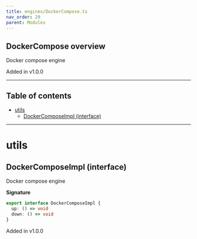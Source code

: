 ```yaml
---
title: engines/DockerCompose.ts
nav_order: 29
parent: Modules
---
```


## DockerCompose overview

Docker compose engine

Added in v1.0.0

---

<h2 class="text-delta">Table of contents</h2>

- [utils](#utils)
  - [DockerComposeImpl (interface)](#dockercomposeimpl-interface)

---

# utils

## DockerComposeImpl (interface)

Docker compose engine

**Signature**

```ts
export interface DockerComposeImpl {
  up: () => void
  down: () => void
}
```

Added in v1.0.0
